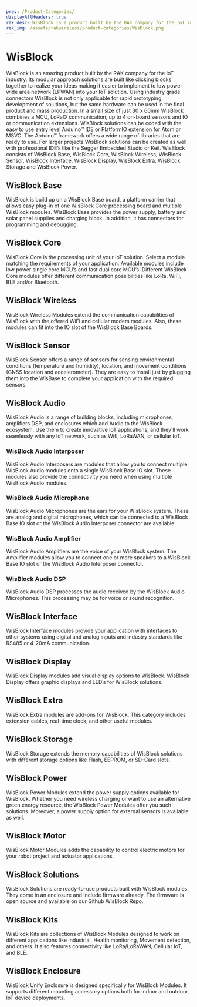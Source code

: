 ```yaml
---
prev: /Product-Categories/
displayAllHeaders: true
rak_desc: WisBlock is a product built by the RAK company for the IoT industry. Its modular approach solutions are built like clicking blocks together to realize your ideas making it easier to implement to low power wide area network (LPWAN) into your IoT solution.
rak_img: /assets/rakwireless/product-categories/WisBlock.png
---
```


# WisBlock

<rk-head img="/assets/rakwireless/product-categories/WisBlock.svg" center>

WisBlock is an amazing product built by the RAK company for the IoT industry. Its modular approach solutions are built like clicking blocks together to realize your ideas making it easier to implement to low power wide area network (LPWAN) into your IoT solution.
Using industry grade connectors WisBlock is not only applicable for rapid prototyping, development of solutions, but the same hardware can be used in the final product and mass production.
In a small size of just 30 x 60mm WisBlock combines a MCU, LoRa© communication, up to 4 on-board sensors and IO or communication extensions.
WisBlock solutions can be coded with the easy to use entry level Arduino™ IDE or PlatformIO extension for Atom or MSVC. The Arduino™ framework offers a wide range of libraries that are ready to use. For larger projects WisBlock solutions can be created as well with professional IDE’s like the Segger Embedded Studio or Keil.
WisBlock consists of WisBlock Base, WisBlock Core, WisBlock Wireless, WisBlock Sensor, WisBlock Interface, WisBlock Display, WisBlock Extra, WisBlock Storage and WisBlock Power.

</rk-head>

<rk-btn
  src="/Product-Categories/WisBlock/Quickstart/"
  label="Get Started with WisBlock"
  size="1.5rem"
  square
/>

## WisBlock Base

<rk-head img="/assets/rakwireless/product-categories/WisBlock-Base.svg">

WisBlock is build up on a WisBlock Base board, a platform carrier that allows easy plug-in of one WisBlock Core processing board and multiple WisBlock modules. WisBlock Base provides the power supply, battery and solar panel supplies and charging block. In addition, it has connectors for programming and debugging.

</rk-head>

<rk-products :tags="['wisblock', 'wisbase']" />

## WisBlock Core

<rk-head img="/assets/rakwireless/product-categories/WisBlock-Core.svg">

WisBlock Core is the processing unit of your IoT solution. Select a module matching the requirements of your application. Available modules include low power single core MCU’s and fast dual core MCU’s. Different WisBlock Core modules offer different communication possibilities like LoRa, WiFi, BLE and/or Bluetooth.

</rk-head>

<rk-products :tags="['wisblock', 'wiscore']" />

## WisBlock Wireless

<rk-head img="/assets/rakwireless/product-categories/WisBlock-Wireless.svg">

WisBlock Wireless Modules extend the communication capabilities of WisBlock with the offered WiFi and cellular modem modules. Also, these modules can fit into the IO slot of the WisBlock Base Boards.

</rk-head>

<rk-products :tags="['wisblock', 'wiswireless']" />


## WisBlock Sensor

<rk-head img="/assets/rakwireless/product-categories/WisBlock-Sensor.svg">

WisBlock Sensor offers a range of sensors for sensing environmental conditions (temperature and humidity), location, and movement conditions (GNSS location and accelerometer). They are easy to install just by plugging them into the WisBase to complete your application with the required sensors.


</rk-head>

<rk-products :tags="['wisblock', 'wissensor']" />


## WisBlock Audio

<rk-head img="/assets/rakwireless/product-categories/WisBlock-Audio.png">

WisBlock Audio is a range of building blocks, including microphones, amplifiers DSP, and enclosures which add Audio to the WisBlock ecosystem. Use them to create innovative IoT applications, and they'll work seamlessly with any IoT network, such as Wifi, LoRaWAN, or cellular IoT.


</rk-head>


### WisBlock Audio Interposer


<rk-head img="/assets/rakwireless/product-categories/WB-Interposer-Text.png">

WisBlock Audio Interposers are modules that allow you to connect multiple WisBlock Audio modules onto a single WisBlock Base IO slot. These modules also provide the connectivity you need when using multiple WisBlock Audio modules.


</rk-head>

<rk-products :tags="['wisblock', 'interposer']" />


### WisBlock Audio Microphone


<rk-head img="/assets/rakwireless/product-categories/WB-Microphone-Text.png">


WisBlock Audio Microphones are the ears for your WisBlock system. These are analog and digital microphones, which can be connected to a WisBlock Base IO slot or the WisBlock Audio Interposer connector are available.


</rk-head>

<rk-products :tags="['wisblock', 'microphone']" />


### WisBlock Audio Amplifier


<rk-head img="/assets/rakwireless/product-categories/WB-Amplifier-Text.png">


WisBlock Audio Amplifiers are the voice of your WisBlock system. The Amplifier modules allow you to connect one or more speakers to a WisBlock Base IO slot or the WisBlock Audio Interposer connector.

</rk-head>

<rk-products :tags="['wisblock', 'amplifier']" />


### WisBlock Audio DSP

<rk-head img="/assets/rakwireless/product-categories/WB-DSP-Text.png">


WisBlock Audio DSP processes the audio received by the WisBlock Audio Microphones. This processing may be for voice or sound recognition.


</rk-head>

<rk-products :tags="['wisblock', 'dsp']" />



## WisBlock Interface

<rk-head img="/assets/rakwireless/product-categories/WisBlock-Interface.svg">

WisBlock Interface modules provide your application with interfaces to other systems using digital and analog inputs and industry standards like RS485 or 4-20mA communication.

</rk-head>

<rk-products :tags="['wisblock', 'wisinterface']" />

## WisBlock Display

<rk-head img="/assets/rakwireless/product-categories/WisBlock-Display.svg">

WisBlock Display modules add visual display options to WisBlock. WisBlock Display offers graphic displays and LED’s for WisBlock solutions.

</rk-head>

<rk-products :tags="['wisblock', 'wisdisplay']" />


## WisBlock Extra

<rk-head img="/assets/rakwireless/product-categories/WisBlock-Extra.svg">

WisBlock Extra modules are add-ons for WisBlock. This category includes extension cables, real-time clock, and other useful modules.

</rk-head>

<rk-products :tags="['wisblock', 'wisextra']" />


## WisBlock Storage

<rk-head img="/assets/rakwireless/product-categories/WisBlock-Storage.svg">

WisBlock Storage extends the memory capabilities of WisBlock solutions with different storage options like Flash, EEPROM, or SD-Card slots.

</rk-head>

<rk-products :tags="['wisblock', 'wisstorage']" />


## WisBlock Power

<rk-head img="/assets/rakwireless/product-categories/WisBlock-Power.svg">

WisBlock Power Modules extend the power supply options available for WisBlock. Whether you need wireless charging or want to use an alternative green energy resource, the WisBlock Power Modules offer you such solutions. Moreover, a power supply option for external sensors is available as well.

</rk-head>

<rk-products :tags="['wisblock', 'wispower']" />


## WisBlock Motor
<rk-head img="/assets/rakwireless/product-categories/WisBlock-Motor.svg">

WisBlock Motor Modules adds the capability to control electric motors for your robot project and actuator applications.

</rk-head>

<rk-products :tags="['wisblock', 'wismotor']" />


## WisBlock Solutions
<rk-head img="/assets/rakwireless/product-categories/WisBlock-Solutions.svg">

WisBlock Solutions are ready-to-use products built with WisBlock modules. They come in an enclosure and include firmware already. The firmware is open source and available on our Github WisBlock Repo.

</rk-head>

<rk-products :tags="['wisblock', 'wissol']" />

## WisBlock Kits
<rk-head img="/assets/rakwireless/product-categories/WisBlock-Kits.svg">

WisBlock Kits are collections of WisBlock Modules designed to work on different applications like Industrial, Health monitoring, Movement detection, and others. It also features connectivity like LoRa/LoRaWAN, Cellular IoT, and BLE.

</rk-head>

<rk-products :tags="['wisblock', 'wiskit']" />

## WisBlock Enclosure
<rk-head img="/assets/rakwireless/product-categories/WisBlock-Enclosures.svg">

WisBlock Unify Enclosure is designed specifically for WisBlock Modules. It supports different mounting accessory options both for indoor and outdoor IoT device deployments.

</rk-head>

<rk-products :tags="['wisblock', 'wisenclosure']" />
